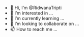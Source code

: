 - 👋 Hi, I’m @RidwanaTripti
- 👀 I’m interested in ...
- 🌱 I’m currently learning ...
- 💞️ I’m looking to collaborate on ...
- 📫 How to reach me ...

<!---
RidwanaTripti/RidwanaTripti is a ✨ special ✨ repository because its `README.md` (this file) appears on your GitHub profile.
You can click the Preview link to take a look at your changes.
--->
